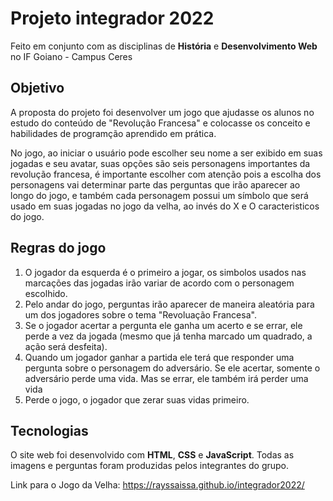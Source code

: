 # Projeto integrador 2022

Feito em conjunto com as disciplinas de **História** e **Desenvolvimento Web** no IF Goiano - Campus Ceres 

## Objetivo
A proposta do projeto foi desenvolver um jogo que ajudasse os alunos no estudo do conteúdo de "Revolução Francesa" e colocasse os conceito e habilidades de programção aprendido em prática.

No jogo, ao iniciar o usuário pode escolher seu nome a ser exibido em suas jogadas e seu avatar, suas opções são seis personagens importantes da revolução francesa, é importante escolher com atenção pois a escolha dos personagens vai determinar parte das perguntas que irão aparecer ao longo do jogo, e também cada personagem possui um símbolo que será usado em suas jogadas no jogo da velha, ao invés do X e O caracteristicos do jogo.

## Regras do jogo
1. O jogador da esquerda é o primeiro a jogar, os simbolos usados nas marcações das jogadas irão variar de acordo com o personagem escolhido.
2. Pelo andar do jogo, perguntas irão aparecer de maneira aleatória para um dos jogadores sobre o tema "Revoluação Francesa".
3. Se o jogador acertar a pergunta ele ganha um acerto e se errar, ele perde a vez da jogada (mesmo que já tenha marcado um quadrado, a ação será desfeita).
4. Quando um jogador ganhar a partida ele terá que responder uma pergunta sobre o personagem do adversário. Se ele acertar, somente o adversário perde uma vida. Mas se errar, ele também irá perder uma vida
5. Perde o jogo, o jogador que zerar suas vidas primeiro.

## Tecnologias
O site web foi desenvolvido com **HTML**, **CSS** e **JavaScript**.
Todas as imagens e perguntas foram produzidas pelos integrantes do grupo.

Link para o Jogo da Velha: https://rayssaissa.github.io/integrador2022/
